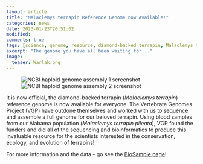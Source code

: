 ```yaml
---
layout: article
title: "Malaclemys terrapin Reference Genome now Available!"
categories: news
date: 2023-01-23T20:51:02
modified:
comments: true
tags: [science, genome, resource, diamond-backed terrapin, Malaclemys terrapin, genomics]
excerpt: "The genome you have all been waiting for..."
image:
  teaser: Warlak.png
---
```


<figure class="half">
  <img
    src="{% picture direct Malaclemys-terrapin_NCBI_genomepage_hap1.png %}"
    alt="NCBI haploid genome assembly 1 screenshot">
  <img
    src="{% picture direct Malaclemys-terrapin_NCBI_genomepage_hap2.png %}"
    alt="NCBI haploid genome assembly 2 screenshot">
</figure>


It is now official, the diamond-backed terrapin (_Malaclemys terrapin_) reference genome is now available for everyone. The Vertebrate Genomes Project ([VGP](https://vertebrategenomesproject.org/)) have outdone themselves and worked with us to sequence and assemble a full genome for our beloved terrapin. Using blood samples from our Alabama population (_Malaclemys terrapin pileata_), VGP found the funders and did all of the sequencing and bioinformatics to produce this invaluable resource for the scientists interested in the conservation, ecology, and evolution of terrapins!

For more information and the data - go see the [BioSample page](https://www.ncbi.nlm.nih.gov/biosample/SAMN31394215)!


